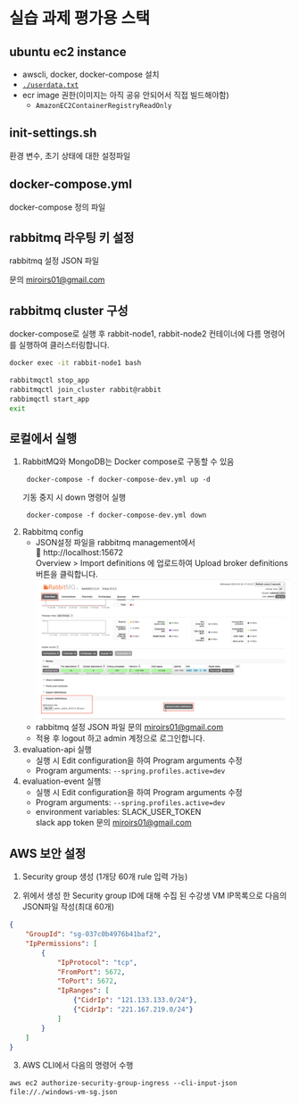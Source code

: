 # 실습 과제 평가용 스택

## ubuntu ec2 instance

- awscli, docker, docker-compose 설치
- [`./userdata.txt`](userdata.txt)
- ecr image 권한(이미지는 아직 공유 안되어서 직접 빌드해야함)
  - `AmazonEC2ContainerRegistryReadOnly`

## init-settings.sh

환경 변수, 초기 상태에 대한 설정파일

## docker-compose.yml

docker-compose 정의 파일

## rabbitmq 라우팅 키 설정

rabbitmq 설정 JSON 파일

문의 [miroirs01@gmail.com](mailto:miroirs01@gmail.com)

## rabbitmq cluster 구성

docker-compose로 실행 후 rabbit-node1, rabbit-node2 컨테이너에 다름 명령어를 실행하여 클러스터링합니다.
```bash
docker exec -it rabbit-node1 bash
```
```bash
rabbitmqctl stop_app
rabbitmqctl join_cluster rabbit@rabbit
rabbimqctl start_app
exit
```


## 로컬에서 실행

1. RabbitMQ와 MongoDB는 Docker compose로 구동할 수 있음
   ```shell
    docker-compose -f docker-compose-dev.yml up -d
   ```
   기동 중지 시 down 명령어 실행
   ```shell
    docker-compose -f docker-compose-dev.yml down
   ```
2. Rabbitmq config
   - JSON설정 파일을 rabbitmq management에서  
     :link: http://localhost:15672  </br>
     Overview > Import definitions 에 업로드하여 Upload broker definitions 버튼을 클릭합니다.
     ![](rabbitmq-config/image.png)</br>
   - rabbitmq 설정 JSON 파일 문의 [miroirs01@gmail.com](mailto:miroirs01@gmail.com)
   - 적용 후 logout 하고 admin 계정으로 로그인합니다.
3. evaluation-api 실행
   - 실행 시 Edit configuration을 하여 Program arguments 수정
   - Program arguments: ```--spring.profiles.active=dev```
4. evaluation-event 실행
   - 실행 시 Edit configuration을 하여 Program arguments 수정
   - Program arguments: ```--spring.profiles.active=dev```
   - environment variables: SLACK_USER_TOKEN  
     slack app token 문의 [miroirs01@gmail.com](mailto:miroirs01@gmail.com)

## AWS 보안 설정

1. Security group 생성 (1개당 60개 rule 입력 가능)


2. 위에서 생성 한 Security group ID에 대해 수집 된 수강생 VM IP목록으로 다음의 JSON파일 작성(최대 60개)
```json
{
    "GroupId": "sg-037c0b4976b41baf2",
    "IpPermissions": [
        {
            "IpProtocol": "tcp",
            "FromPort": 5672,
            "ToPort": 5672,
            "IpRanges": [
                {"CidrIp": "121.133.133.0/24"},
                {"CidrIp": "221.167.219.0/24"}
            ]
        }
    ]
}

```

3. AWS CLI에서 다음의 명령어 수행
```shell
aws ec2 authorize-security-group-ingress --cli-input-json file://./windows-vm-sg.json
```